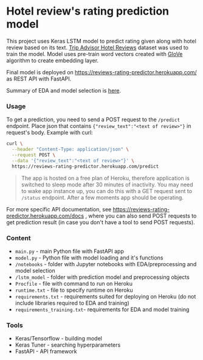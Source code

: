 # Hotel review's rating prediction model

This project uses Keras LSTM model to predict rating given along with hotel review based on its text. [Trip Advisor Hotel Reviews](https://www.kaggle.com/andrewmvd/trip-advisor-hotel-reviews) dataset was used to train the model. Model uses pre-train word vectors created with [GloVe](https://nlp.stanford.edu/projects/glove/) algorithm to create embedding layer.

Final model is deployed on https://reviews-rating-predictor.herokuapp.com/ as REST API with FastAPI.

Summary of EDA and model selection is [here](https://github.com/p-wojciechowski/review-rating-prediction/tree/main/notebooks).

### Usage

To get a prediction, you need to send a POST request to the `/predict` endpoint. Place json that contains `{"review_text":"<text of review>"}` in request's body. Example with curl:

```bash
curl \
  --header "Content-Type: application/json" \
  --request POST \
  --data '{"review_text":"<text of review>"}' \
  https://reviews-rating-predictor.herokuapp.com/predict
```

> The app is hosted on a free plan of Heroku, therefore application is switched to sleep mode after 30 minutes of inactivity. You may need to wake app instance up, you can do this with a GET request sent to `/status` endpoint. After a few moments app should be operating.

For more specific API documentation, see https://reviews-rating-predictor.herokuapp.com/docs , where you can also send POST requests to get prediction result (in case you don't have a tool to send POST requests).

### Content

* `main.py` - main Python file with FastAPI app
* `model.py` - Python file with model loading and it's functions
* `/notebooks` - folder with Jupyter notebooks with EDA/preprocessing and model selection
* `/lstm_model` - folder with prediction model and preprocessing objects
* `Procfile` - file with command to run on Heroku
* `runtime.txt` - file to specify runtime on Heroku
* `requirements.txt` - requirements suited for deploying on Heroku (do not include libraries required to EDA and training)
* `requirements_training.txt`- requirements for EDA and model training

### Tools

* Keras/Tensorflow - building model
* Keras Tuner - searching hyperparameters
* FastAPI - API framework


